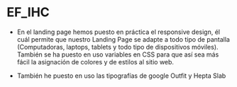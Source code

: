 # EF_IHC

+ En el landing page hemos puesto en práctica el responsive design, él cuál permite que nuestro Landing Page se adapte a todo tipo de pantalla (Computadoras, laptops, tablets y todo tipo de dispositivos móviles). También se ha puesto en uso variables en CSS para que así sea más fácil la asignación de colores y de estilos al sitio web.

+ También he puesto en uso las tipografías de google Outfit y Hepta Slab
